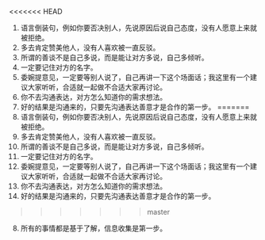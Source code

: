 <<<<<<< HEAD
1.  语言倒装句，例如你要否决别人，先说原因后说自己态度，没有人愿意上来就被拒绝。
2. 多去肯定赞美他人，没有人喜欢被一直反驳。
3. 所谓的善谈不是自己多说，而是能让对方多说，自己多倾听。
4. 一定要记住对方的名字。
5. 委婉提意见，一定要等别人说了，自己再讲一下这个场面话；我这里有一个建议大家听听，合适就一起做不合适大家再讨论。
6. 你不去沟通表达，对方怎么知道你的需求想法。
7. 好的结果是沟通来的，只要先沟通表达善意才是合作的第一步。
=======
1.  语言倒装句，例如你要否决别人，先说原因后说自己态度，没有人愿意上来就被拒绝。
2. 多去肯定赞美他人，没有人喜欢被一直反驳。
3. 所谓的善谈不是自己多说，而是能让对方多说，自己多倾听。
4. 一定要记住对方的名字。
5. 委婉提意见，一定要等别人说了，自己再讲一下这个场面话；我这里有一个建议大家听听，合适就一起做不合适大家再讨论。
6. 你不去沟通表达，对方怎么知道你的需求想法。
7. 好的结果是沟通来的，只要先沟通表达善意才是合作的第一步。
>>>>>>> master
8. 所有的事情都是基于了解，信息收集是第一步。